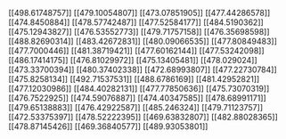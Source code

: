[[498.61748757]]
[[479.10054807]]
[[473.07851905]]
[[477.44286578]]
[[474.8450884]]
[[478.57742487]]
[[477.52584177]]
[[484.5190362]]
[[475.12943827]]
[[476.53552773]]
[[479.71757158]]
[[476.35698598]]
[[488.82690314]]
[[483.42672831]]
[[480.09066535]]
[[477.80849483]]
[[477.7000446]]
[[481.38719421]]
[[477.60162144]]
[[477.53242098]]
[[486.17414175]]
[[476.81029972]]
[[475.13405481]]
[[478.029024]]
[[473.33700394]]
[[480.37402338]]
[[472.68993807]]
[[477.22730784]]
[[475.8258134]]
[[492.71537531]]
[[488.6786169]]
[[481.42952821]]
[[477.12030986]]
[[484.40282131]]
[[477.77850636]]
[[475.73070319]]
[[476.7522925]]
[[474.59076887]]
[[474.40347585]]
[[478.68991171]]
[[479.65138883]]
[[476.42922587]]
[[485.246324]]
[[479.71123757]]
[[472.53375397]]
[[478.52222395]]
[[469.63832807]]
[[482.88028365]]
[[478.87145426]]
[[469.36840577]]
[[489.93053801]]